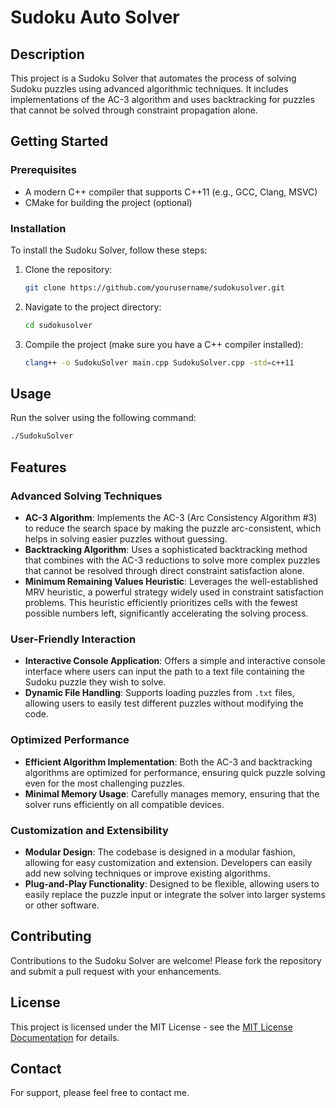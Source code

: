 # Sudoku Auto Solver

## Description
This project is a Sudoku Solver that automates the process of solving Sudoku puzzles using advanced algorithmic techniques. It includes implementations of the AC-3 algorithm and uses backtracking for puzzles that cannot be solved through constraint propagation alone.


## Getting Started

### Prerequisites

- A modern C++ compiler that supports C++11 (e.g., GCC, Clang, MSVC)
- CMake for building the project (optional)

### Installation
To install the Sudoku Solver, follow these steps:

1. Clone the repository:
   ```bash
   git clone https://github.com/yourusername/sudokusolver.git
   ```
2. Navigate to the project directory:
   ```bash
   cd sudokusolver
   ```
3. Compile the project (make sure you have a C++ compiler installed):
   ```bash
   clang++ -o SudokuSolver main.cpp SudokuSolver.cpp -std=c++11
   ```

## Usage
Run the solver using the following command:
```bash
./SudokuSolver
```

## Features

### Advanced Solving Techniques
- **AC-3 Algorithm**: Implements the AC-3 (Arc Consistency Algorithm #3) to reduce the search space by making the puzzle arc-consistent, which helps in solving easier puzzles without guessing.
- **Backtracking Algorithm**: Uses a sophisticated backtracking method that combines with the AC-3 reductions to solve more complex puzzles that cannot be resolved through direct constraint satisfaction alone.
- **Minimum Remaining Values Heuristic**: Leverages the well-established MRV heuristic, a powerful strategy widely used in constraint satisfaction problems. This heuristic efficiently prioritizes cells with the fewest possible numbers left, significantly accelerating the solving process.

### User-Friendly Interaction
- **Interactive Console Application**: Offers a simple and interactive console interface where users can input the path to a text file containing the Sudoku puzzle they wish to solve.
- **Dynamic File Handling**: Supports loading puzzles from `.txt` files, allowing users to easily test different puzzles without modifying the code.

### Optimized Performance
- **Efficient Algorithm Implementation**: Both the AC-3 and backtracking algorithms are optimized for performance, ensuring quick puzzle solving even for the most challenging puzzles.
- **Minimal Memory Usage**: Carefully manages memory, ensuring that the solver runs efficiently on all compatible devices.

### Customization and Extensibility
- **Modular Design**: The codebase is designed in a modular fashion, allowing for easy customization and extension. Developers can easily add new solving techniques or improve existing algorithms.
- **Plug-and-Play Functionality**: Designed to be flexible, allowing users to easily replace the puzzle input or integrate the solver into larger systems or other software.

## Contributing
Contributions to the Sudoku Solver are welcome! Please fork the repository and submit a pull request with your enhancements.

## License
This project is licensed under the MIT License - see the [MIT License Documentation](https://opensource.org/licenses/MIT) for details.

## Contact
For support, please feel free to contact me.

